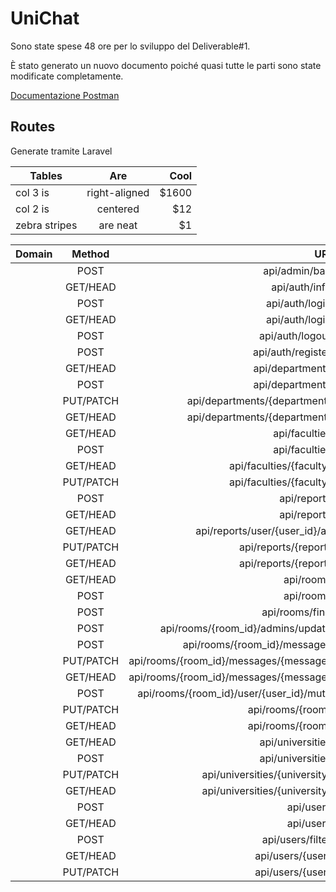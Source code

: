 # UniChat

Sono state spese 48 ore per lo sviluppo del Deliverable#1.

È stato generato un nuovo documento poiché quasi tutte le parti sono state modificate completamente.

[Documentazione Postman](https://documenter.getpostman.com/view/8518915/SWLYAW1g)

## Routes

Generate tramite Laravel

| Tables        | Are           | Cool  |
| ------------- |:-------------:| -----:|
| col 3 is      | right-aligned | $1600 |
| col 2 is      | centered      |   $12 |
| zebra stripes | are neat      |    $1 |


| Domain | Method    | URI | Name    | Action | Middleware |
| ------------- |:-------------:| -----:| ---- | --- | --- |
|        | POST      | api/admin/ban                           | admin.ban_user         | App\Http\Controllers\AdminController@ban_user      | api        |
|        | GET/HEAD  | api/auth/info                           | info                   | App\Http\Controllers\AuthController@me             | api        |
|        | POST      | api/auth/login                          | login                  | App\Http\Controllers\AuthController@login          | api        |
|        | GET/HEAD  | api/auth/login                          | login                  | App\Http\Controllers\AuthController@login          | api        |
|        | POST      | api/auth/logout                         | logout                 | App\Http\Controllers\AuthController@logout         | api        |
|        | POST      | api/auth/register                       | register               | App\Http\Controllers\AuthController@register       | api        |
|        | GET/HEAD  | api/departments                         | departments.index      | App\Http\Controllers\DepartmentController@index    | api        |
|        | POST      | api/departments                         | departments.store      | App\Http\Controllers\DepartmentController@store    | api        |
|        | PUT/PATCH | api/departments/{department}            | departments.update     | App\Http\Controllers\DepartmentController@update   | api        |
|        | GET/HEAD  | api/departments/{department}            | departments.show       | App\Http\Controllers\DepartmentController@show     | api        |
|        | GET/HEAD  | api/faculties                           | faculties.index        | App\Http\Controllers\FacultyController@index       | api        |
|        | POST      | api/faculties                           | faculties.store        | App\Http\Controllers\FacultyController@store       | api        |
|        | GET/HEAD  | api/faculties/{faculty}                 | faculties.show         | App\Http\Controllers\FacultyController@show        | api        |
|        | PUT/PATCH | api/faculties/{faculty}                 | faculties.update       | App\Http\Controllers\FacultyController@update      | api        |
|        | POST      | api/reports                             | reports.store          | App\Http\Controllers\ReportController@store        | api        |
|        | GET/HEAD  | api/reports                             | reports.index          | App\Http\Controllers\ReportController@index        | api        |
|        | GET/HEAD  | api/reports/user/{user_id}/all          | reports.filter_by_user | App\Http\Controllers\ReportController@filterByUser | api        |
|        | PUT/PATCH | api/reports/{report}                    | reports.update         | App\Http\Controllers\ReportController@update       | api        |
|        | GET/HEAD  | api/reports/{report}                    | reports.show           | App\Http\Controllers\ReportController@show         | api        |
|        | GET/HEAD  | api/rooms                               | rooms.index            | App\Http\Controllers\RoomController@index          | api        |
|        | POST      | api/rooms                               | rooms.store            | App\Http\Controllers\RoomController@store          | api        |
|        | POST      | api/rooms/find                          | rooms.find             | App\Http\Controllers\RoomController@find           | api        |
|        | POST      | api/rooms/{room_id}/admins/update       | rooms.update_admins    | App\Http\Controllers\RoomController@updateAdmins   | api        |
|        | POST      | api/rooms/{room_id}/messages            | messages.store         | App\Http\Controllers\MessageController@store       | api        |
|        | PUT/PATCH | api/rooms/{room_id}/messages/{message}  | messages.update        | App\Http\Controllers\MessageController@update      | api        |
|        | GET/HEAD  | api/rooms/{room_id}/messages/{message}  | messages.show          | App\Http\Controllers\MessageController@show        | api        |
|        | POST      | api/rooms/{room_id}/user/{user_id}/mute | rooms.mute_user        | App\Http\Controllers\RoomController@muteUser       | api        |
|        | PUT/PATCH | api/rooms/{room}                        | rooms.update           | App\Http\Controllers\RoomController@update         | api        |
|        | GET/HEAD  | api/rooms/{room}                        | rooms.show             | App\Http\Controllers\RoomController@show           | api        |
|        | GET/HEAD  | api/universities                        | universities.index     | App\Http\Controllers\UniversityController@index    | api        |
|        | POST      | api/universities                        | universities.store     | App\Http\Controllers\UniversityController@store    | api        |
|        | PUT/PATCH | api/universities/{university}           | universities.update    | App\Http\Controllers\UniversityController@update   | api        |
|        | GET/HEAD  | api/universities/{university}           | universities.show      | App\Http\Controllers\UniversityController@show     | api        |
|        | POST      | api/users                               | users.store            | App\Http\Controllers\UserController@store          | api        |
|        | GET/HEAD  | api/users                               | users.index            | App\Http\Controllers\UserController@index          | api        |
|        | POST      | api/users/filter                        |                        | App\Http\Controllers\UserController@filterUsers    | api        |
|        | GET/HEAD  | api/users/{user}                        | users.show             | App\Http\Controllers\UserController@show           | api        |
|        | PUT/PATCH | api/users/{user}                        | users.update           | App\Http\Controllers\UserController@update         | api        |
